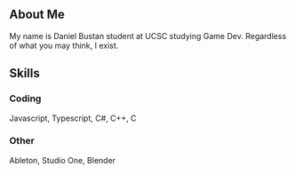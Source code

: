  
## About Me
My name is Daniel Bustan student at UCSC studying Game Dev. Regardless of what you may think, I exist.
## Skills

### Coding
Javascript, Typescript, C#, C++, C

### Other
Ableton, Studio One, Blender
<!---
dbustan/dbustan is a ✨ special ✨ repository because its `README.md` (this file) appears on your GitHub profile.
You can click the Preview link to take a look at your changes.
--->

